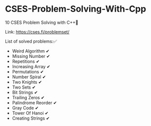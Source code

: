 # CSES-Problem-Solving-With-Cpp
10 CSES Problem Solving with  C++🧨

Link:
https://cses.fi/problemset/

List of solved problems:✅
- Weird Algorithm ✔ 
- Missing Number ✔
- Repetitions ✔
- Increasing Array ✔
- Permutations ✔
- Number Spiral ✔
- Two Knights ✔
- Two Sets ✔
- Bit Strings ✔
- Trailing Zeros ✔
- Palindrome Reorder ✔
- Gray Code ✔
- Tower Of Hanoi ✔
- Creating Strings ✔
